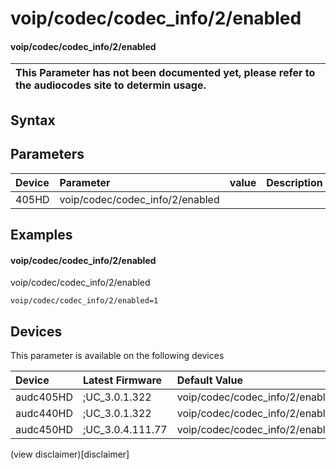 ﻿---
description: voip/codec/codec_info/2/enabled
search: false
---

# voip/codec/codec_info/2/enabled

#### voip/codec/codec_info/2/enabled


| This Parameter has not been documented yet, please refer to the audiocodes site to determin usage.  | 
| :--- |

## Syntax

## Parameters
|Device|Parameter|value|Description|
|:---|:---|:---|:---|
| 405HD | voip/codec/codec_info/2/enabled |  |  |

## Examples
#### voip/codec/codec_info/2/enabled

voip/codec/codec_info/2/enabled

```
voip/codec/codec_info/2/enabled=1
```

## Devices
This parameter is available on the following devices

| Device | Latest Firmware | Default Value |
|:---|:---|:---|
| audc405HD | ;UC_3.0.1.322 | voip/codec/codec_info/2/enabled=1 
| audc440HD | ;UC_3.0.1.322 | voip/codec/codec_info/2/enabled=1 
| audc450HD | ;UC_3.0.4.111.77 | voip/codec/codec_info/2/enabled=1 

(view disclaimer)[disclaimer]
